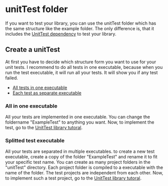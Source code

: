 # unitTest folder
If you want to test your library, you can use the unitTest folder which has the same structure like the example folder.
The only difference is, that it includes the [UnitTest dependency](https://github.com/KROIA/UnitTest) to test your library.

## Create a unitTest

At first you have to decide which structure form you want to use for your unit tests. I recommend to do all tests in one executable, because when you run the test executable, it will run all your tests. It will show you if any test failed.
* [All tests in one executable](#all-in-one-executable)
* [Each test as separate executable](#Splitted-test-executable)

### All in one executable
All your tests are implemented in one executable.
You can change the foldername "ExampleTest" to anything you want.
Now, to implement the test, go to the [UnitTest library tutoral](https://github.com/KROIA/UnitTest).

### Splitted test executable
All your tests are separated in multiple executables.
to create a new test executable, create a copy of the folder "ExampleTest" and rename it to fit your specific test name.
You can create as many project folders in the "unitTest" directory. Each project folder is compiled to a executable with the name of the folder.
The test projects are independent from each other.
Now, to implement such a test project, go to the [UnitTest library tutoral](https://github.com/KROIA/UnitTest).
